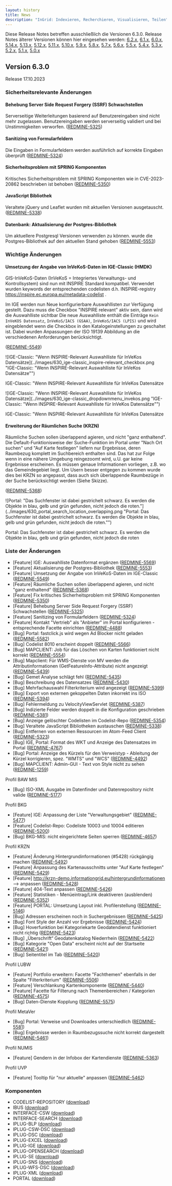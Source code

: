 ```yaml
---
layout: history
title: News
description: "InGrid: Indexieren, Recherchieren, Visualisieren, Teilen"
---
```


Diese Release Notes betreffen ausschließlich die Versionen 6.3.0. Release Notes älterer Versionen können hier eingesehen werden:
[6.2.x](/6.2.0/about/history.html), [6.1.x](/6.1.0/about/history.html), [6.0.x](/6.0.0/about/history.html), [5.14.x](/5.14.0/about/history.html), [5.13.x](/5.13.0/about/history.html), [5.12.x](/5.12.0/about/history.html), [5.11.x](/5.11.0/about/history.html), [5.10.x](/5.10.0/about/history.html), [5.9.x](/5.9.0/about/history.html), [5.8.x](/5.8.0/about/history.html), [5.7.x](/5.7.0/about/history.html), [5.6.x](/5.6.0/about/history.html), [5.5.x](/5.5.0/about/history.html), [5.4.x](/5.4.0/about/history.html), [5.3.x](/5.3.0/about/history.html), [5.2.x](/5.2.0/about/history.html), [5.1.x](/5.1.0/about/history.html), [5.0.x](/5.0.0/about/history.html)


## Version 6.3.0

Release 17.10.2023


### Sicherheitsrelevante Änderungen

#### Behebung Server Side Request Forgery (SSRF) Schwachstellen
Serverseitige Weiterleitungen basierend auf Benutzereingaben sind nicht mehr zugelassen. Benutzereingaben werden serverseitig validiert und bei Unstimmigkeiten verworfen.
([REDMINE-5325](https://redmine.informationgrid.eu/issues/5325))

#### Sanitizing von Formularfeldern

Die Eingaben in Formularfeldern werden ausführlich auf korrekte Eingaben überprüft
([REDMINE-5324](https://redmine.informationgrid.eu/issues/5324))

#### Sicherheitsproblem mit SPRING Komponenten

Kritisches Sicherheitsproblem mit SPRING Komponenten wie in CVE-2023-20862 beschrieben ist behoben
([REDMINE-5350](https://redmine.informationgrid.eu/issues/5350))


#### JavaScript Bibliothek

Veraltete jQuery und Leaflet wurden mit aktuellen Versionen ausgetauscht.
([REDMINE-5338](https://redmine.informationgrid.eu/issues/5338))

#### Datenbank: Aktualisierung der Postgres-Bibliothek
Um aktuellere Postgresql Versionen verwenden zu können. wurde die Postgres-Bibliothek auf den aktuellen Stand gehoben
([REDMINE-5553](https://redmine.informationgrid.eu/issues/5553))



### Wichtige Änderungen


#### Umsetzung der Angabe von InVeKoS-Daten im IGE-Classic (HMDK)

GIS-InVeKoS-Daten (InVeKoS = Integriertes Verwaltungs- und Kontrollsystem) sind nun mit INSPIRE Standard kompatibel. Verwendet wurden keywords der entsprechenden codelisten d.h. INSPIRE-registry https://inspire.ec.europa.eu/metadata-codelist .

Im IGE werden nun Neue konfigurierbare Auswahllisten zur Verfügung gestellt. Dazu muss die Checkbox "INSPIRE relevant" aktiv sein, dann wird die Auswahlliste sichtbar
Die neue Auswahlliste enthält die Einträge `Kein InVeKOS Datensatz`, `InVeKoS/IACS (GSAA)`, `InVeKoS/IACS (LPIS)` und wird eingeblendet wenn die Checkbox in den Katalogeinstellungen zu geschaltet ist.
Dabei wurden Anpassungen der ISO 19139 Abbildung an die verschiedenen Anforderungen berücksichtigt.

([REDMINE-5549](https://redmine.informationgrid.eu/issues/5549))


![IGE-Classic: "Wenn INSPIRE-Relevant Auswahlliste für InVeKos Datensätze](../images/630_ige-classic_inspire-relevant_checkbox.png "IGE-Classic: "Wenn INSPIRE-Relevant Auswahlliste für InVeKos Datensätze"")
<figcaption class="figcaption">IGE-Classic: "Wenn INSPIRE-Relevant Auswahlliste für InVeKos Datensätze</figcaption>

![IGE-Classic: "Wenn INSPIRE-Relevant Auswahlliste für InVeKos Datensätze](../images/630_ige-classic_dropdownmenu_invekos.png "IGE-Classic: "Wenn INSPIRE-Relevant Auswahlliste für InVeKos Datensätze"")
<figcaption class="figcaption">IGE-Classic: "Wenn INSPIRE-Relevant Auswahlliste für InVeKos Datensätze</figcaption>


#### Erweiterung der Räumlichen Suche (KRZN)


Räumliche Suchen sollen überlappend agieren, und nicht "ganz enthaltend". Die Default-Funktionisweise der Suche-Funktion im Portal unter "Nach Ort suchen" und "Auf Karte festlegen" liefern nur Ergebnisse, deren Raumbezug komplett im Suchbereich enthalten sind. Das hat zur Folge wenn in eine nähere Umgebung reingezoomt wird, u.U. gar keine Ergebnisse erscheinen. Es müssen genaue Informationen vorliegen, z.B. wo das Gemeindegebiet liegt.
Um Usern besser entgegen zu kommen wurde dies bei KRZN so angepasst, dass auch sich überlappende Raumbezüge in der Suche berücksichtigt werden (Siehe Skizze).

([REDMINE-5368](https://redmine.informationgrid.eu/issues/5368))

![Portal: "Das Suchfenster ist dabei gestrichelt schwarz. Es werden die Objekte in blau, gelb und grün gefunden, nicht jedoch die roten."](../images/630_portal_search_location_overlapping.png "Portal: Das Suchfenster ist dabei gestrichelt schwarz. Es werden die Objekte in blau, gelb und grün gefunden, nicht jedoch die roten."")
<figcaption class="figcaption">Portal: Das Suchfenster ist dabei gestrichelt schwarz. Es werden die Objekte in blau, gelb und grün gefunden, nicht jedoch die roten</figcaption>



### Liste der Änderungen

- [Feature] IGE: Auswahlliste Datenformat ergänzen ([REDMINE-5569](https://redmine.informationgrid.eu/issues/5569))
- [Feature] Aktualisierung der Postgres-Bibliothek ([REDMINE-5553](https://redmine.informationgrid.eu/issues/5553))
- [Feature] Umsetzung der Angabe von InVeKoS-Daten im IGE-Classic ([REDMINE-5549](https://redmine.informationgrid.eu/issues/5549))
- [Feature] Räumliche Suchen sollen überlappend agieren, und nicht "ganz enthaltend" ([REDMINE-5368](https://redmine.informationgrid.eu/issues/5368))
- [Feature] Fix kritisches Sicherheitsproblem mit SPRING Komponenten ([REDMINE-5350](https://redmine.informationgrid.eu/issues/5350))
- [Feature] Behebung Server Side Request Forgery (SSRF) Schwachstellen ([REDMINE-5325](https://redmine.informationgrid.eu/issues/5325))
- [Feature] Sanitizing von Formularfeldern ([REDMINE-5324](https://redmine.informationgrid.eu/issues/5324))
- [Feature] Kontakt "Vertrieb" als "Anbieter" im Portal konfigurieren - entsprechende Facette einrichten ([REDMINE-4488](https://redmine.informationgrid.eu/issues/4488))
- [Bug] Portal: fastclick.js wird wegen Ad Blocker nicht geladen ([REDMINE-5582](https://redmine.informationgrid.eu/issues/5582))
- [Bug] Codelist 8010 erscheint doppelt ([REDMINE-5566](https://redmine.informationgrid.eu/issues/5566))
- [Bug] MAPCLIENT: Job für das Löschen von Karten funktioniert nicht korrekt ([REDMINE-5554](https://redmine.informationgrid.eu/issues/5554))
- [Bug] Mapclient: Für WMS-Dienste von MV werden die Attributinformationen (GetFeatureInfo-Attribute) nicht angezeigt ([REDMINE-5439](https://redmine.informationgrid.eu/issues/5439))
- [Bug] Gemet Analyse schlägt fehl ([REDMINE-5435](https://redmine.informationgrid.eu/issues/5435))
- [Bug] Beschreibung des Datensatzes  ([REDMINE-5430](https://redmine.informationgrid.eu/issues/5430))
- [Bug] Mehrfachauswahl Filterkriterium wird angezeigt ([REDMINE-5399](https://redmine.informationgrid.eu/issues/5399))
- [Bug] Export von externen gekoppelten Daten inkorrekt ins ISO ([REDMINE-5394](https://redmine.informationgrid.eu/issues/5394))
- [Bug] Fehlermeldung zu VelocityViewServlet  ([REDMINE-5387](https://redmine.informationgrid.eu/issues/5387))
- [Bug] Indizierte Felder werden doppelt in die Konfiguration geschrieben ([REDMINE-5381](https://redmine.informationgrid.eu/issues/5381))
- [Bug] Anzeige gelöschter Codelisten im Codelist-Repo ([REDMINE-5354](https://redmine.informationgrid.eu/issues/5354))
- [Bug]  Veraltete JavaScript Bibliotheken austauschen ([REDMINE-5338](https://redmine.informationgrid.eu/issues/5338))
- [Bug] Entfernen von externen Ressourcen im Atom-Feed Client ([REDMINE-5323](https://redmine.informationgrid.eu/issues/5323))
- [Bug] IGE, Portal: Format des WKT und Anzeige des Datensatzes im Portal ([REDMINE-4767](https://redmine.informationgrid.eu/issues/4767))
- [Bug] Portal: Anzeige des Kürzels für den Verweistyp - Ableitung der Kürzel korrigieren, spez. "WMTS" und "WCS" ([REDMINE-4492](https://redmine.informationgrid.eu/issues/4492))
- [Bug] MAPCLIENT: Admin-GUI - Text von Style nicht zu sehen ([REDMINE-1259](https://redmine.informationgrid.eu/issues/1259))

Profil BAW MIS

- [Bug] ISO-XML Ausgabe im Datenfinder und Datenrepository nicht valide ([REDMINE-5177](https://redmine.informationgrid.eu/issues/5177))

Profil BKG

- [Feature] IGE: Anpassung der Liste "Verwaltungsgebiet" ([REDMINE-5477](https://redmine.informationgrid.eu/issues/5477))
- [Feature] Codelist-Repo: Codeliste 10003 und 10004 editieren ([REDMINE-5200](https://redmine.informationgrid.eu/issues/5200))
- [Bug] BKG-MIS: nicht eingerichtete Seiten sperren ([REDMINE-4657](https://redmine.informationgrid.eu/issues/4657))

Profil KRZN

- [Feature] Änderung Hintergrundinformationen (#5428) rückgängig machen ([REDMINE-5492](https://redmine.informationgrid.eu/issues/5492))
- [Feature] Anpassung des Kartenausschnitts unter "Auf Karte festlegen" ([REDMINE-5429](https://redmine.informationgrid.eu/issues/5429))
- [Feature] http://krzn-demo.informationgrid.eu/hintergrundinformationen --> anpassen ([REDMINE-5428](https://redmine.informationgrid.eu/issues/5428))
- [Feature] 404-Text anpassen ([REDMINE-5426](https://redmine.informationgrid.eu/issues/5426))
- [Feature] Statistiken - Menüeintrag/Link deaktiveren (ausblenden) ([REDMINE-5352](https://redmine.informationgrid.eu/issues/5352))
- [Feature] PORTAL: Umsetzung Layout inkl. Profilerstellung ([REDMINE-5146](https://redmine.informationgrid.eu/issues/5146))
- [Bug] Adressen erscheinen noch in Suchergebnissen ([REDMINE-5425](https://redmine.informationgrid.eu/issues/5425))
- [Bug] Font Style der Anzahl vor Ergebnisse ([REDMINE-5424](https://redmine.informationgrid.eu/issues/5424))
- [Bug] Hoverfunktion bei Kategoriekarte Geodatendienst funktioniert nicht richtig ([REDMINE-5423](https://redmine.informationgrid.eu/issues/5423))
- [Bug] „Überschrift“ Geodatenkatalog Niederrhein ([REDMINE-5422](https://redmine.informationgrid.eu/issues/5422))
- [Bug] Kategorie "Open Data" erscheint nicht auf der Startseite ([REDMINE-5421](https://redmine.informationgrid.eu/issues/5421))
- [Bug] Seitentitel im Tab ([REDMINE-5420](https://redmine.informationgrid.eu/issues/5420))

Profil LUBW

- [Feature] Portfolio erweitern: Facette "Fachthemen" ebenfalls in der Spalte "Filterkriterium"  ([REDMINE-5506](https://redmine.informationgrid.eu/issues/5506))
- [Feature] Verschlankung Kartenkomponente ([REDMINE-5440](https://redmine.informationgrid.eu/issues/5440))
- [Feature] Facette für Filterung nach Themenbereichen / Kategorien ([REDMINE-4575](https://redmine.informationgrid.eu/issues/4575))
- [Bug] Daten-Dienste Kopplung  ([REDMINE-5575](https://redmine.informationgrid.eu/issues/5575))

Profil MetaVer

- [Bug] Portal: Verweise und Downloades unterschiedlich ([REDMINE-5581](https://redmine.informationgrid.eu/issues/5581))
- [Bug] Ergebnisse werden in Raumbezugssuche nicht korrekt dargestellt ([REDMINE-5461](https://redmine.informationgrid.eu/issues/5461))

Profil NUMIS

- [Feature] Gendern in der Infobox der Kartendienste ([REDMINE-5363](https://redmine.informationgrid.eu/issues/5363))

Profil UVP

- [Feature] Tooltip für "nur aktuelle" anpassen ([REDMINE-5462](https://redmine.informationgrid.eu/issues/5462))

### Komponenten


- CODELIST-REPOSITORY ([download](https://distributions.informationgrid.eu/ingrid-codelist-repository/6.3.0/))
- IBUS ([download](https://distributions.informationgrid.eu/ingrid-ibus/6.3.0/))
- INTERFACE-CSW ([download](https://distributions.informationgrid.eu/ingrid-interface-csw/6.3.0/))
- INTERFACE-SEARCH ([download](https://distributions.informationgrid.eu/ingrid-interface-search/6.3.0/))
- IPLUG-BLP ([download](https://distributions.informationgrid.eu/ingrid-iplug-blp/6.3.0/))
- IPLUG-CSW-DSC ([download](https://distributions.informationgrid.eu/ingrid-iplug-csw-dsc/6.3.0/))
- IPLUG-DSC ([download](https://distributions.informationgrid.eu/ingrid-iplug-dsc/6.3.0/))
- IPLUG-EXCEL ([download](https://distributions.informationgrid.eu/ingrid-iplug-excel/6.3.0/))
- IPLUG-IGE ([download](https://distributions.informationgrid.eu/ingrid-iplug-ige/6.3.0/))
- IPLUG-OPENSEARCH ([download](https://distributions.informationgrid.eu/ingrid-iplug-opensearch/6.3.0/))
- IPLUG-SE ([download](https://distributions.informationgrid.eu/ingrid-iplug-se/6.3.0/))
- IPLUG-SNS ([download](https://distributions.informationgrid.eu/ingrid-iplug-sns/6.3.0/))
- IPLUG-WFS-DSC ([download](https://distributions.informationgrid.eu/ingrid-iplug-wfs-dsc/6.3.0/))
- IPLUG-XML ([download](https://distributions.informationgrid.eu/ingrid-iplug-xml/6.3.0/))
- PORTAL ([download](https://distributions.informationgrid.eu/ingrid-portal/6.3.0/))


